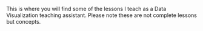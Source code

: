 This is where you will find some of the lessons I teach as a Data Visualization teaching assistant. Please note these are not complete lessons but concepts. 
